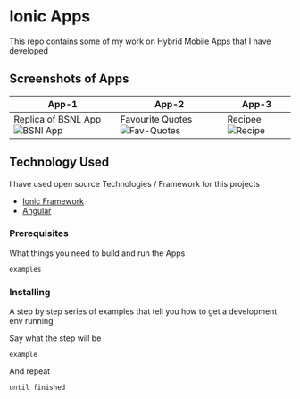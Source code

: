 # Ionic Apps

This repo contains some of my work on Hybrid Mobile Apps that I have developed

## Screenshots of Apps

App-1 | App-2 | App-3
------------ | ------------ | ------------ 
Replica of BSNL App ![BSNl App](https://github.com/pabitrosingh/IonicApps/blob/master/BSNL.PNG) | Favourite Quotes ![Fav-Quotes](https://github.com/pabitrosingh/IonicApps/blob/master/Fav-Quotes.PNG) | Recipee ![Recipe](https://github.com/pabitrosingh/IonicApps/blob/master/Recipee.PNG) 




## Technology Used 

I have used open source Technologies / Framework for this projects 

* [Ionic Framework](https://ionicframework.com/) 
* [Angular](https://angular.io/)

### Prerequisites

What things you need to build and run the Apps

```
examples
```

### Installing

A step by step series of examples that tell you how to get a development env running

Say what the step will be

```
example
```

And repeat

```
until finished
```
